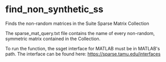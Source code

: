 # find_non_synthetic_ss
Finds the non-random matrices in the Suite Sparse Matrix Collection

The sparse_mat_query.txt file contains the name of every non-random, symmetric matrix contained in the Collection.

To run the function, the ssget interface for MATLAB must be in MATLAB's path.
The interface can be found here: https://sparse.tamu.edu/interfaces
